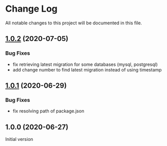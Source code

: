# Change Log

All notable changes to this project will be documented in this file.

## [1.0.2](https://github.com/nflaig/loopback4-migration/compare/v1.0.1...v1.0.2) (2020-07-05)

### Bug Fixes

* fix retrieving latest migration for some databases (mysql, postgresql)
* add change number to find latest migration instead of using timestamp


## [1.0.1](https://github.com/nflaig/loopback4-migration/compare/v1.0.0...v1.0.1) (2020-06-29)

### Bug Fixes

* fix resolving path of package.json


## 1.0.0 (2020-06-27)

Initial version
